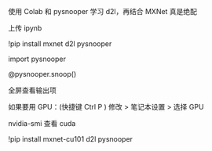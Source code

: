 
使用 Colab 和 pysnooper 学习 d2l，再结合 MXNet 真是绝配  

上传 ipynb  


!pip install mxnet d2l pysnooper   

import pysnooper  

@pysnooper.snoop()


全屏查看输出项  


如果要用 GPU：(快捷键 Ctrl P ) 修改 > 笔记本设置 > 选择 GPU  

nvidia-smi 查看 cuda  

!pip install mxnet-cu101 d2l pysnooper   

